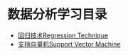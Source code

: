 # 数据分析学习目录

- [回归技术Regression Technique](自学/回归技术Regression%20Technique.md)
- [支持向量机Support Vector Machine](支持向量机Support%20Vector%20Machine.md)